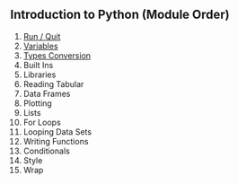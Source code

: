 
## Introduction to Python (Module Order)

1. [Run / Quit](https://github.com/mydatastory-dev/py_intro_class/blob/master/_episodes/run_quit.md)
2. [Variables](https://github.com/mydatastory-dev/py_intro_class/blob/master/_episodes/variables.md)
3. [Types Conversion](https://github.com/mydatastory-dev/py_intro_class/blob/master/_episodes/types_conversion.md)
4. Built Ins
5. Libraries
6. Reading Tabular
7. Data Frames
8. Plotting
9. Lists
10. For Loops
11. Looping Data Sets
12. Writing Functions
13. Conditionals
14. Style
15. Wrap
